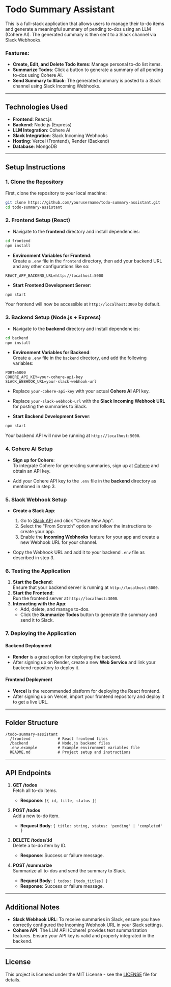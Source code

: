 
# Todo Summary Assistant

This is a full-stack application that allows users to manage their to-do items and generate a meaningful summary of pending to-dos using an LLM (Cohere AI). The generated summary is then sent to a Slack channel via Slack Webhooks.

### Features:
- **Create, Edit, and Delete Todo Items**: Manage personal to-do list items.
- **Summarize Todos**: Click a button to generate a summary of all pending to-dos using Cohere AI.
- **Send Summary to Slack**: The generated summary is posted to a Slack channel using Slack Incoming Webhooks.

---

## Technologies Used

- **Frontend**: React.js
- **Backend**: Node.js (Express)
- **LLM Integration**: Cohere AI
- **Slack Integration**: Slack Incoming Webhooks
- **Hosting**: Vercel (Frontend), Render (Backend)
- **Database**:  MongoDB

---

## Setup Instructions

### 1. **Clone the Repository**

First, clone the repository to your local machine:

```bash
git clone https://github.com/yourusername/todo-summary-assistant.git
cd todo-summary-assistant
```

### 2. **Frontend Setup (React)**

- Navigate to the **frontend** directory and install dependencies:

```bash
cd frontend
npm install
```

- **Environment Variables for Frontend**:  
  Create a `.env` file in the `frontend` directory, then add your backend URL and any other configurations like so:

```env
REACT_APP_BACKEND_URL=http://localhost:5000
```

- **Start Frontend Development Server**:

```bash
npm start
```

Your frontend will now be accessible at `http://localhost:3000` by default.

### 3. **Backend Setup (Node.js + Express)**

- Navigate to the **backend** directory and install dependencies:

```bash
cd backend
npm install
```

- **Environment Variables for Backend**:  
  Create a `.env` file in the `backend` directory, and add the following variables:

```env
PORT=5000
COHERE_API_KEY=your-cohere-api-key
SLACK_WEBHOOK_URL=your-slack-webhook-url
```

  - Replace `your-cohere-api-key` with your actual **Cohere AI** API key.
  - Replace `your-slack-webhook-url` with the **Slack Incoming Webhook URL** for posting the summaries to Slack.

- **Start Backend Development Server**:

```bash
npm start
```

Your backend API will now be running at `http://localhost:5000`.

### 4. **Cohere AI Setup**

- **Sign up for Cohere**:  
  To integrate Cohere for generating summaries, sign up at [Cohere](https://cohere.ai/) and obtain an API key.

- Add your Cohere API key to the `.env` file in the **backend** directory as mentioned in step 3.

### 5. **Slack Webhook Setup**

- **Create a Slack App**:  
  1. Go to [Slack API](https://api.slack.com/apps) and click "Create New App".
  2. Select the "From Scratch" option and follow the instructions to create your app.
  3. Enable the **Incoming Webhooks** feature for your app and create a new Webhook URL for your channel.

- Copy the Webhook URL and add it to your backend `.env` file as described in step 3.

### 6. **Testing the Application**

1. **Start the Backend**:  
   Ensure that your backend server is running at `http://localhost:5000`.
2. **Start the Frontend**:  
   Run the frontend server at `http://localhost:3000`.
3. **Interacting with the App**:  
   - Add, delete, and manage to-dos.
   - Click the **Summarize Todos** button to generate the summary and send it to Slack.

### 7. **Deploying the Application**

#### Backend Deployment

- **Render** is a great option for deploying the backend.  
- After signing up on Render, create a new **Web Service** and link your backend repository to deploy it.

#### Frontend Deployment

- **Vercel** is the recommended platform for deploying the React frontend.  
- After signing up on Vercel, import your frontend repository and deploy it to get a live URL.

---

## Folder Structure

```
/todo-summary-assistant
  /frontend            # React frontend files
  /backend             # Node.js backend files
  .env.example         # Example environment variables file
  README.md            # Project setup and instructions
```

---

## API Endpoints

1. **GET /todos**  
   Fetch all to-do items.
   - **Response**: `[{ id, title, status }]`

2. **POST /todos**  
   Add a new to-do item.
   - **Request Body**: `{ title: string, status: 'pending' | 'completed' }`

3. **DELETE /todos/:id**  
   Delete a to-do item by ID.
   - **Response**: Success or failure message.

4. **POST /summarize**  
   Summarize all to-dos and send the summary to Slack.
   - **Request Body**: `{ todos: [todo_titles] }`
   - **Response**: Success or failure message.

---

## Additional Notes

- **Slack Webhook URL**: To receive summaries in Slack, ensure you have correctly configured the Incoming Webhook URL in your Slack settings.
- **Cohere API**: The LLM API (Cohere) provides text summarization features. Ensure your API key is valid and properly integrated in the backend.

---

## License

This project is licensed under the MIT License - see the [LICENSE](LICENSE) file for details.
